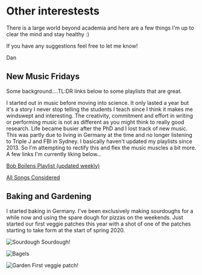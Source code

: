 # Other interestests

There is a large world beyond academia and here are a few things I'm up to clear the mind and stay healthy :)

If you have any suggestions feel free to let me know!

Dan


## New Music Fridays

Some background....TL:DR links below to some playlists that are great.

I started out in music before moving into science. It only lasted a year but it's a story I never stop telling the students I teach since I think it makes me windswept and interesting. The creativity, commitment and effort in writing or performing music is not as different as you might think to really good research. Life became busier after the PhD and I lost track of new music. This was partly due to living in Germany at the time and no longer listening to Triple J and FBI in Sydney. I basically haven't updated my playlists since 2013. So I'm attempting to rectify this and flex the music muscles a bit more. A few links I'm currently liking below...

[Bob Boilens Playlist (updated weekly)](https://www.npr.org/2019/06/17/526653451/bob-boilens-playlist)

[All Songs Considered](https://www.npr.org/sections/allsongs/)


## Baking and Gardening

I started baking in Germany. I've been exclusively making sourdoughs for a while now and using the spare dough for pizzas on the weekends. Just started our first veggie patches this year with a shot of one of the patches starting to take form at the start of spring 2020.



![Sourdough](https://github.com/geo-dan/geo-dan.github.io/blob/master/asset/IMG_3248.JPG)
Sourdough!

![Bagels](https://github.com/geo-dan/geo-dan.github.io/blob/master/asset/IMG_3357.JPG)

![Garden](https://github.com/geo-dan/geo-dan.github.io/blob/master/asset/IMG_3341.JPG)
First veggie patch!

